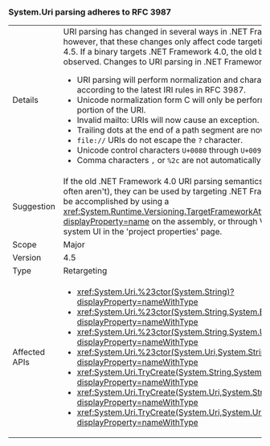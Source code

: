 ### System.Uri parsing adheres to RFC 3987


|   |   |
|---|---|
|Details|URI parsing has changed in several ways in .NET Framework 4.5. Note, however, that these changes only affect code targeting .NET Framework 4.5. If a binary targets .NET Framework 4.0, the old behavior will be observed. Changes to URI parsing in .NET Framework 4.5 include:<ul><li>URI parsing will perform normalization and character checking according to the latest IRI rules in RFC 3987.</li><li>Unicode normalization form C will only be performed on the host portion of the URI.</li><li>Invalid mailto: URIs will now cause an exception.</li><li>Trailing dots at the end of a path segment are now preserved.</li><li><code>file://</code> URIs do not escape the <code>?</code> character.</li><li>Unicode control characters <code>U+0080</code> through <code>U+009F</code> are not supported.</li><li>Comma characters <code>,</code> or <code>%2c</code> are not automatically unescaped.</li></ul>|
|Suggestion|If the old .NET Framework 4.0 URI parsing semantics are necessary (they often aren't), they can be used by targeting .NET Framework 4.0. This can be accomplished by using a <xref:System.Runtime.Versioning.TargetFrameworkAttribute?displayProperty=name> on the assembly, or through Visual Studio's project system UI in the 'project properties' page.|
|Scope|Major|
|Version|4.5|
|Type|Retargeting|
|Affected APIs|<ul><li><xref:System.Uri.%23ctor(System.String)?displayProperty=nameWithType></li><li><xref:System.Uri.%23ctor(System.String,System.Boolean)?displayProperty=nameWithType></li><li><xref:System.Uri.%23ctor(System.String,System.UriKind)?displayProperty=nameWithType></li><li><xref:System.Uri.%23ctor(System.Uri,System.String)?displayProperty=nameWithType></li><li><xref:System.Uri.TryCreate(System.String,System.UriKind,System.Uri@)?displayProperty=nameWithType></li><li><xref:System.Uri.TryCreate(System.Uri,System.String,System.Uri@)?displayProperty=nameWithType></li><li><xref:System.Uri.TryCreate(System.Uri,System.Uri,System.Uri@)?displayProperty=nameWithType></li></ul>|

